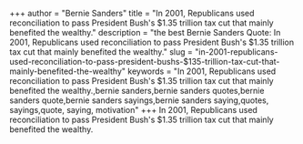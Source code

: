+++
author = "Bernie Sanders"
title = "In 2001, Republicans used reconciliation to pass President Bush's $1.35 trillion tax cut that mainly benefited the wealthy."
description = "the best Bernie Sanders Quote: In 2001, Republicans used reconciliation to pass President Bush's $1.35 trillion tax cut that mainly benefited the wealthy."
slug = "in-2001-republicans-used-reconciliation-to-pass-president-bushs-$135-trillion-tax-cut-that-mainly-benefited-the-wealthy"
keywords = "In 2001, Republicans used reconciliation to pass President Bush's $1.35 trillion tax cut that mainly benefited the wealthy.,bernie sanders,bernie sanders quotes,bernie sanders quote,bernie sanders sayings,bernie sanders saying,quotes, sayings,quote, saying, motivation"
+++
In 2001, Republicans used reconciliation to pass President Bush's $1.35 trillion tax cut that mainly benefited the wealthy.
